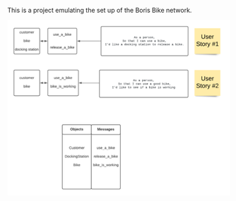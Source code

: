 This is a project emulating the set up of the Boris Bike network.

![Boris Bikes User Story](./exercises/Boris-Bike-User-Story.png)

